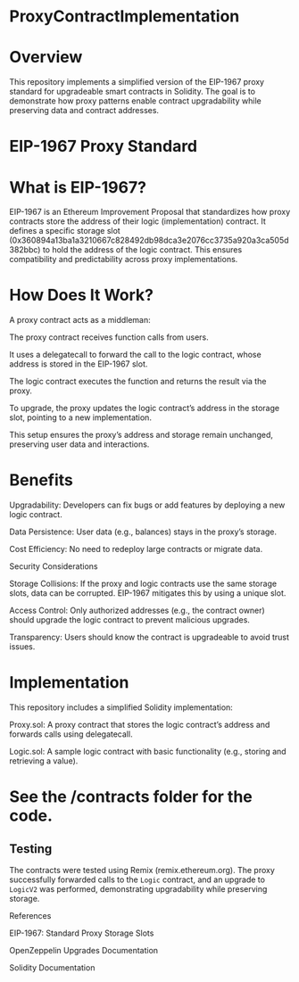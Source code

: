 # ProxyContractImplementation

# Overview

This repository implements a simplified version of the EIP-1967 proxy standard for upgradeable smart contracts in Solidity. The goal is to demonstrate how proxy patterns enable contract upgradability while preserving data and contract addresses.

# EIP-1967 Proxy Standard

# What is EIP-1967?

EIP-1967 is an Ethereum Improvement Proposal that standardizes how proxy contracts store the address of their logic (implementation) contract. It defines a specific storage slot (0x360894a13ba1a3210667c828492db98dca3e2076cc3735a920a3ca505d382bbc) to hold the address of the logic contract. This ensures compatibility and predictability across proxy implementations.

# How Does It Work?

 A proxy contract acts as a middleman:





 The proxy contract receives function calls from users.



It uses a delegatecall to forward the call to the logic contract, whose address is stored in the EIP-1967 slot.



The logic contract executes the function and returns the result via the proxy.



To upgrade, the proxy updates the logic contract’s address in the storage slot, pointing to a new implementation.

This setup ensures the proxy’s address and storage remain unchanged, preserving user data and interactions.

# Benefits





Upgradability: Developers can fix bugs or add features by deploying a new logic contract.



Data Persistence: User data (e.g., balances) stays in the proxy’s storage.



Cost Efficiency: No need to redeploy large contracts or migrate data.

Security Considerations





Storage Collisions: If the proxy and logic contracts use the same storage slots, data can be corrupted. EIP-1967 mitigates this by using a unique slot.



Access Control: Only authorized addresses (e.g., the contract owner) should upgrade the logic contract to prevent malicious upgrades.



Transparency: Users should know the contract is upgradeable to avoid trust issues.

# Implementation

This repository includes a simplified Solidity implementation:





Proxy.sol: A proxy contract that stores the logic contract’s address and forwards calls using delegatecall.



Logic.sol: A sample logic contract with basic functionality (e.g., storing and retrieving a value).

# See the /contracts folder for the code.

## Testing
The contracts were tested using Remix (remix.ethereum.org). The proxy successfully forwarded calls to the `Logic` contract, and an upgrade to `LogicV2` was performed, demonstrating upgradability while preserving storage.

References





EIP-1967: Standard Proxy Storage Slots



OpenZeppelin Upgrades Documentation



Solidity Documentation
